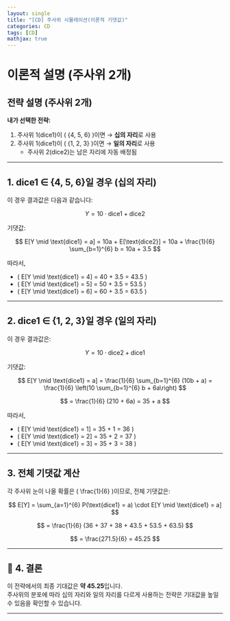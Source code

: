 ```yaml
---
layout: single
title: "[CD] 주사위 시뮬레이션(이론적 기댓값)" 
categories: CD
tags: [CD]
mathjax: true
---
```


# 이론적 설명 (주사위 2개)

## 전략 설명 (주사위 2개)

**내가 선택한 전략:**

1. 주사위 1(dice1)이 \( \{4, 5, 6\} \)이면 → **십의 자리**로 사용  
2. 주사위 1(dice1)이 \( \{1, 2, 3\} \)이면 → **일의 자리**로 사용  
   - 주사위 2(dice2)는 남은 자리에 자동 배정됨

---

## 1. dice1 ∈ {4, 5, 6}일 경우 (십의 자리)

이 경우 결과값은 다음과 같습니다:

$$
Y = 10 \cdot \text{dice1} + \text{dice2}
$$

기댓값:

$$
E[Y \mid \text{dice1} = a] = 10a + E[\text{dice2}] = 10a + \frac{1}{6} \sum_{b=1}^{6} b = 10a + 3.5
$$

따라서,

- \( E[Y \mid \text{dice1} = 4] = 40 + 3.5 = 43.5 \)  
- \( E[Y \mid \text{dice1} = 5] = 50 + 3.5 = 53.5 \)  
- \( E[Y \mid \text{dice1} = 6] = 60 + 3.5 = 63.5 \)

---

## 2. dice1 ∈ {1, 2, 3}일 경우 (일의 자리)

이 경우 결과값은:

$$
Y = 10 \cdot \text{dice2} + \text{dice1}
$$

기댓값:

$$
E[Y \mid \text{dice1} = a] = \frac{1}{6} \sum_{b=1}^{6} (10b + a) = \frac{1}{6} \left(10 \sum_{b=1}^{6} b + 6a\right)
$$

$$
= \frac{1}{6} (210 + 6a) = 35 + a
$$

따라서,

- \( E[Y \mid \text{dice1} = 1] = 35 + 1 = 36 \)  
- \( E[Y \mid \text{dice1} = 2] = 35 + 2 = 37 \)  
- \( E[Y \mid \text{dice1} = 3] = 35 + 3 = 38 \)

---

## 3. 전체 기댓값 계산

각 주사위 눈이 나올 확률은 \( \frac{1}{6} \)이므로, 전체 기댓값은:

$$
E[Y] = \sum_{a=1}^{6} P(\text{dice1} = a) \cdot E[Y \mid \text{dice1} = a]
$$

$$
= \frac{1}{6} (36 + 37 + 38 + 43.5 + 53.5 + 63.5)
$$

$$
= \frac{271.5}{6} = 45.25
$$

---

## 🧾 4. 결론

이 전략에서의 최종 기대값은 **약 45.25**입니다.  
주사위의 분포에 따라 십의 자리와 일의 자리를 다르게 사용하는 전략은 기대값을 높일 수 있음을 확인할 수 있습니다.

---

